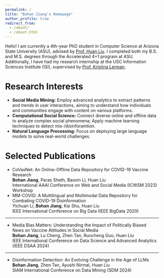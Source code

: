 ```yaml
---
permalink: /
title: "Bohan Jiang's Homepage"
author_profile: true
redirect_from: 
  - /about/
  - /about.html
---
```


Hello! I am currently a 4th-year PhD student in Computer Science at Arizona State University (ASU), advised by [Prof. Huan Liu](https://www.public.asu.edu/~huanliu/). I completed both my B.S. and M.S. degrees through the Accelerated 4+1 program at ASU. Additionally, I have had my research internship at the USC Information Sciences Institute (ISI), supervised by [Prof. Kristina Lerman](https://www.isi.edu/people-lerman/).


Research Interests
======
* **Social Media Mining:** Employ advanced analytics to extract patterns and trends in user interactions, aiming to understand how individuals and communities engage with content on various platforms.  
* **Computational Social Science:** Connect diverse online and offline data to analyze complex social phenomena; Apply machine learning techniques to detect mis-/disinforamtion.
* **Natural Language Processing:** Focus on deploying large language models to solve real-world challenges.


Selected Publications
======
* CoVaxNet: An Online-Offline Data Repository for COVID-19 Vaccine Research  
  **Bohan Jiang**, Paras Sheth, Baoxin Li, Huan Liu  
  International AAAI Conference on Web and Social Media (ICWSM 2023) Workshop
* MM-COVID: A Multilingual and Multimodal Data Repository for Combating COVID-19 Disinformation  
  Yichuan Li, **Bohan Jiang**, Kai Shu, Huan Liu  
  IEEE International Conference on Big Data (IEEE BigData 2020)

------

* Media Bias Matters: Understanding the Impact of Politically Biased News on Vaccine Attitudes in Social Media  
  **Bohan Jiang**, Lu Cheng, Zhen Tan, Ruocheng Guo, Huan Liu  
  IEEE International Conference on Data Science and Advanced Analytics (IEEE DSAA 2024)

------

* Disinformation Detection: An Evolving Challenge in the Age of LLMs  
  **Bohan Jiang**, Zhen Tan, Ayushi Nirmal, Huan Liu  
  SIAM International Conference on Data Mining (SDM 2024)
